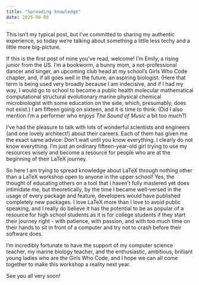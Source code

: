 ```yaml
---
title: "Spreading knowledge"
date: 2025-06-08
---
```


This isn’t my typical post, but I’ve committed to sharing my authentic experience, so today we’re talking about something a little less techy and a little more big-picture.

If this is the first post of mine you’ve read, welcome! I’m Emily, a rising junior from the US. I’m a bookworm, a bunny mom, a not-professional dancer and singer, an upcoming club head at my school’s Girls Who Code chapter, and, if all goes well in the future, an aspiring biologist. (Here that term is being used very broadly because I am indecisive, and if I had my way, I would go to school to become a public health molecular mathematical computational structural evolutionary marine physical chemical microbiologist with some education on the side, which, presumably, does not exist.) I am fifteen going on sixteen, and it is time to think. (Did I also mention I’m a performer who enjoys *The Sound of Music* a bit too much?)

I’ve had the pleasure to talk with lots of wonderful scientists and engineers (and one lovely architect!) about their careers. Each of them has given me the exact same advice: Don’t wait until you know everything. I clearly do not know everything. I’m just an ordinary fifteen-year-old girl trying to use my resources wisely and become a resource for people who are at the beginning of their LaTeX journey.

So here I am trying to spread knowledge about LaTeX through nothing other than a LaTeX workshop open to anyone in the upper school! Yes, the thought of educating others on a tool that I haven’t fully mastered yet does intimidate me, but theoretically, by the time I became well-versed in the usage of every package and feature, developers would have published completely new packages. I love LaTeX more than I love to avoid public speaking, and I really do believe it has the potential to be as popular of a resource for high school students as it is for college students if they start their journey right - with patience, with passion, and with too much time on their hands to sit in front of a computer and try not to crash before their software does.

I’m incredibly fortunate to have the support of my computer science teacher, my marine biology teacher, and the enthusiastic, ambitious, brilliant young ladies who are *the* Girls Who Code, and I hope we can all come together to make this workshop a reality next year. 

See you all very soon!
